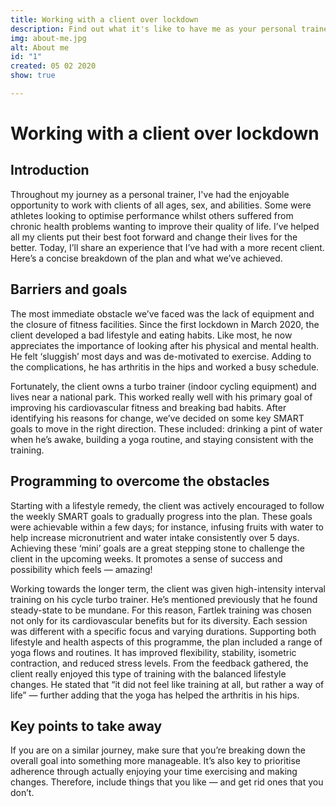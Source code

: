 ```yaml
---
title: Working with a client over lockdown
description: Find out what it's like to have me as your personal trainer
img: about-me.jpg
alt: About me
id: "1"
created: 05 02 2020
show: true

---
```

# Working with a client over lockdown

## Introduction

Throughout my journey as a personal trainer, I've had the enjoyable opportunity to work with clients of all ages, sex, and abilities. Some were athletes looking to optimise performance whilst others suffered from chronic health problems wanting to improve their quality of life. I’ve helped all my clients put their best foot forward and change their lives for the better. Today, I’ll share an experience that I’ve had with a more recent client. Here’s a concise breakdown of the plan and what we’ve achieved.

## Barriers and goals

The most immediate obstacle we’ve faced was the lack of equipment and the closure of fitness facilities. Since the first lockdown in March 2020, the client developed a bad lifestyle and eating habits. Like most, he now appreciates the importance of looking after his physical and mental health. He felt ‘sluggish’ most days and was de-motivated to exercise. Adding to the complications, he has arthritis in the hips and worked a busy schedule.

Fortunately, the client owns a turbo trainer (indoor cycling equipment) and lives near a national park. This worked really well with his primary goal of improving his cardiovascular fitness and breaking bad habits. After identifying his reasons for change, we’ve decided on some key SMART goals to move in the right direction. These included: drinking a pint of water when he’s awake, building a yoga routine, and staying consistent with the training.

## Programming to overcome the obstacles

Starting with a lifestyle remedy, the client was actively encouraged to follow the weekly SMART goals to gradually progress into the plan. These goals were achievable within a few days; for instance, infusing fruits with water to help increase micronutrient and water intake consistently over 5 days. Achieving these ‘mini’ goals are a great stepping stone to challenge the client in the upcoming weeks. It promotes a sense of success and possibility which feels — amazing!

Working towards the longer term, the client was given high-intensity interval training on his cycle turbo trainer. He’s mentioned previously that he found steady-state to be mundane. For this reason, Fartlek training was chosen not only for its cardiovascular benefits but for its diversity. Each session was different with a specific focus and varying durations. Supporting both lifestyle and health aspects of this programme, the plan included a range of yoga flows and routines. It has improved flexibility, stability, isometric contraction, and reduced stress levels. From the feedback gathered, the client really enjoyed this type of training with the balanced lifestyle changes. He stated that “it did not feel like training at all, but rather a way of life” — further adding that the yoga has helped the arthritis in his hips.

## Key points to take away

If you are on a similar journey, make sure that you’re breaking down the overall goal into something more manageable. It’s also key to prioritise adherence through actually enjoying your time exercising and making changes. Therefore, include things that you like — and get rid ones that you don’t.